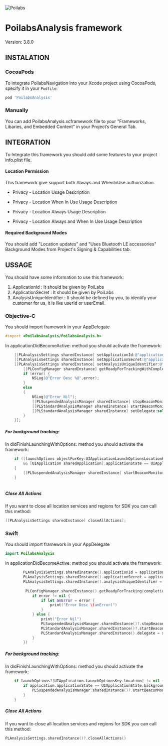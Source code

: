 ![Poilabs](https://www.poilabs.com/public/img/poi-labs-logo.png)

# PoilabsAnalysis framework

Version: 3.8.0

## INSTALATION

### CocoaPods

To integrate PoilabsNavigation into your Xcode project using CocoaPods, specify it in your `Podfile`:

```ruby
pod 'PoilabsAnalysis'
```
### Manually
You can add PoilabsAnalysis.xcframework file to your "Frameworks, Libaries, and Embedded Content" in your Project’s General Tab.
## INTEGRATION
To Integrate this framework you should add some features to your project info.plist file.

#### Location Permission
This framework give support both Always and WhenInUse authorization.
 - Privacy - Location Usage Description

 - Privacy - Location When In Use Usage Description

 - Privacy - Location Always Usage Description

- Privacy - Location Always and When In Use Usage Description

#### Required Background Modes

You should add "Location updates" and "Uses Bluetooth LE accessories" Background Modes from Project's Signing & Capabilities tab.

## USSAGE


You should have some information to use this framework:

1. ApplicationId : It should be given by PoiLabs
2. ApplicationSecret : It should be given by PoiLabs
3. AnalysisUniqueIdentifier : It should be defined by you, to identify your customer for us, it is like userId or userEmail.

### Objective-C
You should import framework in your AppDelegate

```objective-c
#import <PoilabsAnalysis/PoilabsAnalysis.h>
```

In applicationDidBecomeActive: method you should activate the framework:

```objective-c
    [[PLAnalysisSettings sharedInstance] setApplicationId:@"applicationId"];
    [[PLAnalysisSettings sharedInstance] setApplicationSecret:@"applicationSecret"];
    [[PLAnalysisSettings sharedInstance] setAnalysisUniqueIdentifier:@"uniqueIdentifier"];
        [[PLConfigManager sharedInstance] getReadyForTrackingWithCompletionHandler:^(PLError *error) {
        if (error) {
            NSLog(@"Error Desc %@",error);
        }
        else
        {
            NSLog(@"Error Nil");
            [[PLSuspendedAnalysisManager sharedInstance] stopBeaconMonitoring];
            [[PLStandardAnalysisManager sharedInstance] startBeaconMonitoring];
            [[PLStandardAnalysisManager sharedInstance] setDelegate:self];
        }
    }];
```

##### For background tracking:

In didFinishLaunchingWithOptions:  method you should activate the framework:

```objective-c
    if ([launchOptions objectForKey:UIApplicationLaunchOptionsLocationKey]
        && [UIApplication sharedApplication].applicationState == UIApplicationStateBackground)
    {
        [[PLSuspendedAnalysisManager sharedInstance] startBeaconMonitoring];
    }
    
```

##### Close All Actions
If you want to close all location services and regions for SDK you can call this method:

```objective-c
[[PLAnalysisSettings sharedInstance] closeAllActions];
```

### Swift

You should import framework in your AppDelegate

```swift
import PoilabsAnalysis
```

In applicationDidBecomeActive: method you should activate the framework:

```swift
        PLAnalysisSettings.sharedInstance().applicationId = applicationId
        PLAnalysisSettings.sharedInstance().applicationSecret = applicationSecret
        PLAnalysisSettings.sharedInstance().analysisUniqueIdentifier = uniqueIdentifier
        
         PLConfigManager.sharedInstance().getReadyForTracking(completionHandler: { error in
            if error != nil {
                if let anError = error {
                    print("Error Desc \(anError)")
                }
            } else {
                print("Error Nil")
                PLSuspendedAnalysisManager.sharedInstance()?.stopBeaconMonitoring()
                PLStandardAnalysisManager.sharedInstance()?.startBeaconMonitoring()
                PLStandardAnalysisManager.sharedInstance().delegate = self as? PLAnalysisManagerDelegate
            }
        })
```

##### For background tracking:

In didFinishLaunchingWithOptions:  method you should activate the framework:

```swift
    if launchOptions?[UIApplication.LaunchOptionsKey.location] != nil {
        if application.applicationState == UIApplicationState.background {
            PLSuspendedAnalysisManager.sharedInstance()?.startBeaconMonitoring()
        }
    }
```

##### Close All Actions
If you want to close all location services and regions for SDK you can call this method:

```swift
PLAnalysisSettings.sharedInstance()?.closeAllActions()
```
